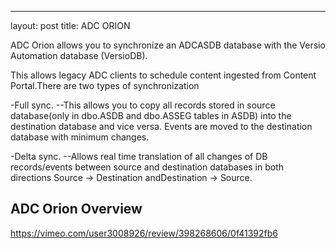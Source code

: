 ---
layout: post
title: ADC ORION


ADC Orion allows you to synchronize an ADCASDB database with the Versio Automation database (VersioDB).

This allows legacy ADC clients to schedule content ingested from Content Portal.There are two types of synchronization

-Full sync.
--This allows you to copy all records stored in source database(only in dbo.ASDB and dbo.ASSEG tables in ASDB) into the destination database and vice versa. Events are moved to the destination database with minimum changes.

-Delta sync.
--Allows real time translation of all changes of DB records/events between source and destination databases in both directions Source -> Destination andDestination -> Source.

## ADC Orion Overview ##

<https://vimeo.com/user3008926/review/398268606/0f41392fb6>
